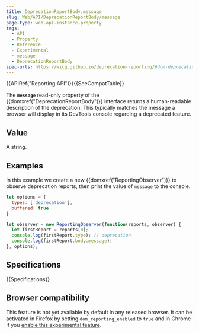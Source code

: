 ```yaml
---
title: DeprecationReportBody.message
slug: Web/API/DeprecationReportBody/message
page-type: web-api-instance-property
tags:
  - API
  - Property
  - Reference
  - Experimental
  - message
  - DeprecationReportBody
spec-urls: https://wicg.github.io/deprecation-reporting/#dom-deprecationreportbody-message
---
```

{{APIRef("Reporting API")}}{{SeeCompatTable}}

The **`message`** read-only property of the {{domxref("DeprecationReportBody")}} interface returns a human-readable description of the deprecation. This typically matches the message a browser will display in its DevTools console regarding a deprecated feature.

## Value

A string.

## Examples

In this example we create a new {{domxref("ReportingObserver")}} to observe deprecation reports, then print the value of `message` to the console.

```js
let options = {
  types: ['deprecation'],
  buffered: true
}

let observer = new ReportingObserver(function(reports, observer) {
  let firstReport = reports[0];
  console.log(firstReport.type); // deprecation
  console.log(firstReport.body.message);
}, options);
```

## Specifications

{{Specifications}}

## Browser compatibility

This feature is not yet available by default in any released browser. It can be activated in Firefox by setting `dom_reporting_enabled` to `true` and in Chrome if you [enable this experimental feature](https://web.dev/reporting-api/#use-devtools).
